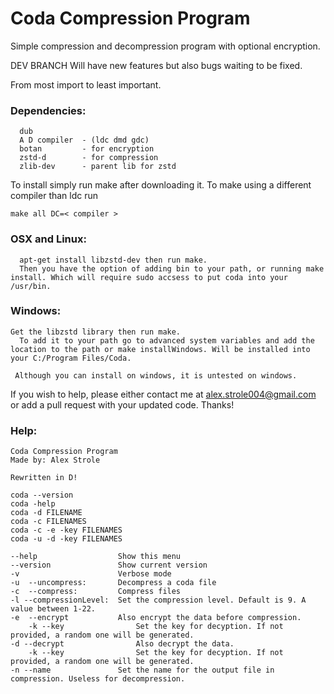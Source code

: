 # Coda Compression Program
Simple compression and decompression program with optional encryption.

DEV BRANCH
Will have new features but also bugs waiting to be fixed.

From most import to least important.

### Dependencies:
```
  dub
  A D compiler  - (ldc dmd gdc)
  botan         - for encryption
  zstd-d        - for compression
  zlib-dev      - parent lib for zstd
 ```
To install simply run make after downloading it.
To make using a different compiler than ldc run
```
make all DC=< compiler >
```
### OSX and Linux:
```
  apt-get install libzstd-dev then run make.
  Then you have the option of adding bin to your path, or running make install. Which will require sudo accsess to put coda into your /usr/bin.
```
  
### Windows:
```
Get the libzstd library then run make.
  To add it to your path go to advanced system variables and add the location to the path or make installWindows. Will be installed into your C:/Program Files/Coda.
  
 Although you can install on windows, it is untested on windows.
 ```
If you wish to help, please either contact me at alex.strole004@gmail.com or add a pull request with your updated code.
Thanks!
 
### Help:
```
Coda Compression Program
Made by: Alex Strole

Rewritten in D!

coda --version
coda -help
coda -d FILENAME
coda -c FILENAMES
coda -c -e -key FILENAMES
coda -u -d -key FILENAMES

--help					Show this menu
--version				Show current version
-v						Verbose mode
-u  --uncompress:		Decompress a coda file
-c  --compress:			Compress files
-l --compressionLevel:	Set the compression level. Default is 9. A value between 1-22.
-e  --encrypt			Also encrypt the data before compression.
	-k --key				Set the key for decyption. If not provided, a random one will be generated.
-d --decrypt				Also decrypt the data.
	-k --key				Set the key for decyption. If not provided, a random one will be generated.
-n --name				Set the name for the output file in compression. Useless for decompression.
```
